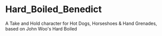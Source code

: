 # Hard_Boiled_Benedict
A Take and Hold character for Hot Dogs, Horseshoes &amp; Hand Grenades, based on John Woo's Hard Boiled
